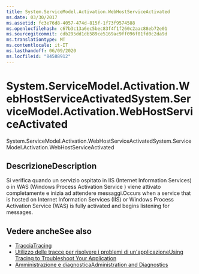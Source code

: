 ```yaml
---
title: System.ServiceModel.Activation.WebHostServiceActivated
ms.date: 03/30/2017
ms.assetid: fc3e76d8-4057-474d-815f-1f73f9574588
ms.openlocfilehash: c67b3c13a6ec5bec83f4f1f260c2aac88eb72e01
ms.sourcegitcommit: cdb295dd1db589ce5169ac9ff096f01fd0c2da9d
ms.translationtype: MT
ms.contentlocale: it-IT
ms.lasthandoff: 06/09/2020
ms.locfileid: "84588912"
---
```

# <a name="systemservicemodelactivationwebhostserviceactivated"></a><span data-ttu-id="e0a9d-102">System.ServiceModel.Activation.WebHostServiceActivated</span><span class="sxs-lookup"><span data-stu-id="e0a9d-102">System.ServiceModel.Activation.WebHostServiceActivated</span></span>
<span data-ttu-id="e0a9d-103">System.ServiceModel.Activation.WebHostServiceActivated</span><span class="sxs-lookup"><span data-stu-id="e0a9d-103">System.ServiceModel.Activation.WebHostServiceActivated</span></span>  
  
## <a name="description"></a><span data-ttu-id="e0a9d-104">Descrizione</span><span class="sxs-lookup"><span data-stu-id="e0a9d-104">Description</span></span>  
 <span data-ttu-id="e0a9d-105">Si verifica quando un servizio ospitato in IIS (Internet Information Services) o in WAS (Windows Process Activation Service ) viene attivato completamente e inizia ad attendere messaggi.</span><span class="sxs-lookup"><span data-stu-id="e0a9d-105">Occurs when a service that is hosted on Internet Information Services (IIS) or Windows Process Activation Service (WAS) is fully activated and begins listening for messages.</span></span>  
  
## <a name="see-also"></a><span data-ttu-id="e0a9d-106">Vedere anche</span><span class="sxs-lookup"><span data-stu-id="e0a9d-106">See also</span></span>

- [<span data-ttu-id="e0a9d-107">Traccia</span><span class="sxs-lookup"><span data-stu-id="e0a9d-107">Tracing</span></span>](index.md)
- [<span data-ttu-id="e0a9d-108">Utilizzo delle tracce per risolvere i problemi di un'applicazione</span><span class="sxs-lookup"><span data-stu-id="e0a9d-108">Using Tracing to Troubleshoot Your Application</span></span>](using-tracing-to-troubleshoot-your-application.md)
- [<span data-ttu-id="e0a9d-109">Amministrazione e diagnostica</span><span class="sxs-lookup"><span data-stu-id="e0a9d-109">Administration and Diagnostics</span></span>](../index.md)
